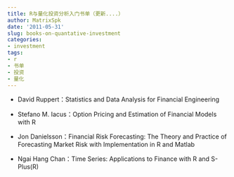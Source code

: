 ```yaml
---
title: R与量化投资分析入门书单（更新....）
author: MatrixSpk
date: '2011-05-31'
slug: books-on-quantative-investment
categories:
- investment
tags:
- r
- 书单
- 投资
- 量化
---
```

* David Ruppert：Statistics and Data Analysis for Financial Engineering

* Stefano M. Iacus：Option Pricing and Estimation of Financial Models with R

* Jon Danielsson：Financial Risk Forecasting: The Theory and Practice of Forecasting Market Risk with Implementation in R and Matlab

* Ngai Hang Chan：Time Series: Applications to Finance with R and S-Plus(R)

